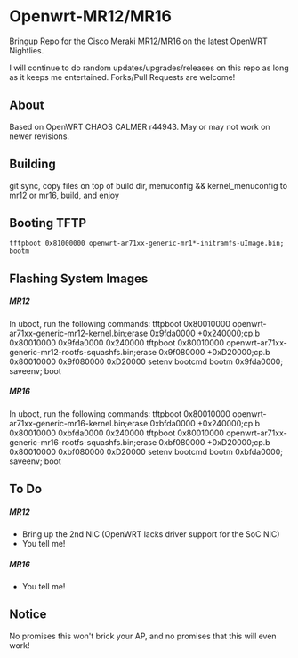 Openwrt-MR12/MR16
============

Bringup Repo for the Cisco Meraki MR12/MR16 on the latest OpenWRT Nightlies. 

I will continue to do random updates/upgrades/releases on this repo as long as it keeps me entertained. Forks/Pull Requests are welcome!

About
-----
Based on OpenWRT CHAOS CALMER r44943. May or may not work on newer revisions.

Building
--------
git sync, copy files on top of build dir, menuconfig && kernel_menuconfig to mr12 or mr16, build, and enjoy

Booting TFTP
-------
	tftpboot 0x81000000 openwrt-ar71xx-generic-mr1*-initramfs-uImage.bin; bootm

Flashing System Images
-------
##### MR12
In uboot, run the following commands:
	tftpboot 0x80010000 openwrt-ar71xx-generic-mr12-kernel.bin;erase 0x9fda0000 +0x240000;cp.b 0x80010000 0x9fda0000 0x240000
	tftpboot 0x80010000 openwrt-ar71xx-generic-mr12-rootfs-squashfs.bin;erase 0x9f080000 +0xD20000;cp.b 0x80010000 0x9f080000 0xD20000
	setenv bootcmd bootm 0x9fda0000; saveenv; boot

##### MR16
In uboot, run the following commands:
	tftpboot 0x80010000 openwrt-ar71xx-generic-mr16-kernel.bin;erase 0xbfda0000 +0x240000;cp.b 0x80010000 0xbfda0000 0x240000
	tftpboot 0x80010000 openwrt-ar71xx-generic-mr16-rootfs-squashfs.bin;erase 0xbf080000 +0xD20000;cp.b 0x80010000 0xbf080000 0xD20000
	setenv bootcmd bootm 0xbfda0000; saveenv; boot
	
To Do
-----
##### MR12
  * Bring up the 2nd NIC (OpenWRT lacks driver support for the SoC NIC)
  * You tell me!
  
##### MR16
  * You tell me!

Notice
------
No promises this won't brick your AP, and no promises that this will even work!